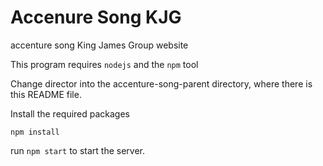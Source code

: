 # Accenure Song KJG
accenture song King James Group website

This program requires ```nodejs``` and the ```npm``` tool 

Change director into the accenture-song-parent directory, where there is this README file.

Install the required packages

```
npm install
```

run ```npm start``` to start the server.
